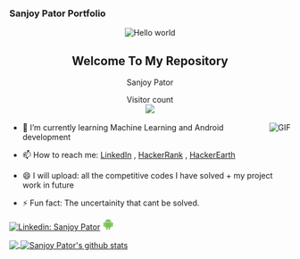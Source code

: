 ### Sanjoy Pator Portfolio

<p align="center">
 
 
 <img src="https://raw.githubusercontent.com/sagar-viradiya/sagar-viradiya/master/resources/banner.png" alt="Hello world">

 
 <h2 align="center">Welcome To My Repository</h2>
 <p align="center"> Sanjoy Pator </p>
</p>

<p align="center"> 
  Visitor count<br>
  <img src="https://profile-counter.glitch.me/SanjoyPator1/count.svg" />
</p>

<img align="right" alt="GIF" src="https://media.giphy.com/media/836HiJc7pgzy8iNXCn/giphy.gif" />

- 🌱 I’m currently learning Machine Learning and Android development
- 📫 How to reach me:
[LinkedIn](https://www.linkedin.com/in/sanjoy-pator-91a41a182/) , [HackerRank](https://www.hackerrank.com/flashninja69) , [HackerEarth](https://www.hackerearth.com/@flashninja69)


- 😄 I will upload: all the competitive codes I have solved + my project work in future
- ⚡ Fun fact: The uncertainity that cant be solved.

[![Linkedin: Sanjoy Pator](https://img.shields.io/badge/-Sanjoy_Pator-blue?style=flat-square&logo=Linkedin&logoColor=white&link=https://www.linkedin.com/in/sanjoy-pator-91a41a182/)](https://www.linkedin.com/in/sanjoy-pator-91a41a182/)  <code><img height="20" src="https://raw.githubusercontent.com/github/explore/80688e429a7d4ef2fca1e82350fe8e3517d3494d/topics/android/android.png"></code>

<a href="https://github.com/SanjoyPator1">
  <img align="center" src="https://github-readme-stats.vercel.app/api/top-langs/?username=SanjoyPator1&theme=dark&hide_langs_below=1" />
</a>

<a href="https://github.com/iampawan">
 <img align="center" src="https://github-readme-stats.vercel.app/api?username=SanjoyPator1&show_icons=true&theme=dracula&line_height=27" alt="Sanjoy Pator's github stats"/>
</a>


